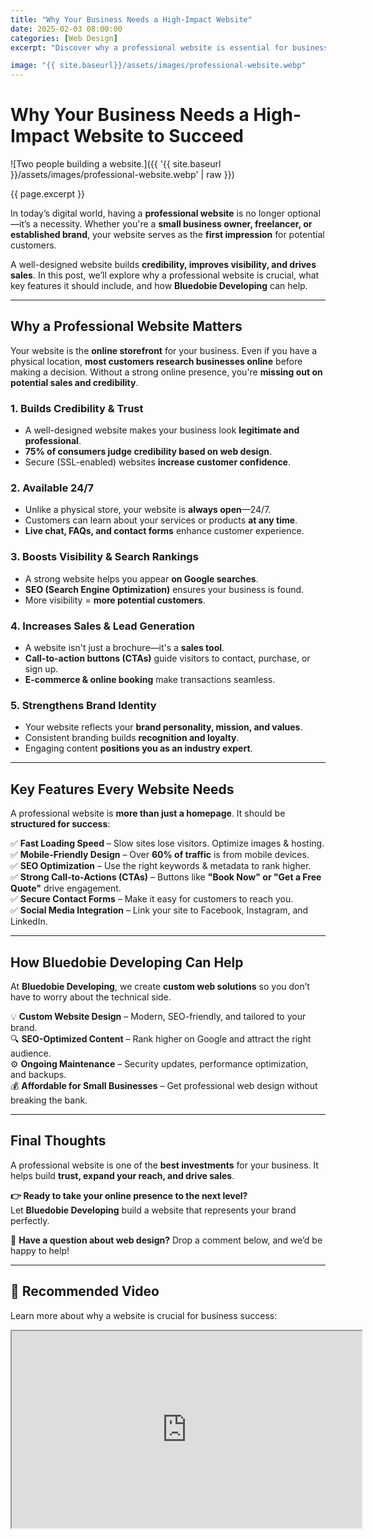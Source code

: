 ```yaml
---
title: "Why Your Business Needs a High-Impact Website"
date: 2025-02-03 08:00:00
categories: [Web Design]
excerpt: "Discover why a professional website is essential for business success. Learn how it builds credibility, boosts visibility, and increases sales."

image: "{{ site.baseurl}}/assets/images/professional-website.webp"
---
```


# **Why Your Business Needs a High-Impact Website to Succeed**

![Two people building a website.]({{ '{{ site.baseurl }}/assets/images/professional-website.webp' | raw }})


{{ page.excerpt }}

In today’s digital world, having a **professional website** is no longer optional—it’s a necessity. Whether you're a **small business owner, freelancer, or established brand**, your website serves as the **first impression** for potential customers.

A well-designed website builds **credibility, improves visibility, and drives sales**. In this post, we’ll explore why a professional website is crucial, what key features it should include, and how **Bluedobie Developing** can help.

---

## **Why a Professional Website Matters**  

Your website is the **online storefront** for your business. Even if you have a physical location, **most customers research businesses online** before making a decision. Without a strong online presence, you're **missing out on potential sales and credibility**.

### **1. Builds Credibility & Trust**
- A well-designed website makes your business look **legitimate and professional**.
- **75% of consumers judge credibility based on web design**.
- Secure (SSL-enabled) websites **increase customer confidence**.

### **2. Available 24/7**
- Unlike a physical store, your website is **always open**—24/7.
- Customers can learn about your services or products **at any time**.
- **Live chat, FAQs, and contact forms** enhance customer experience.

### **3. Boosts Visibility & Search Rankings**
- A strong website helps you appear **on Google searches**.
- **SEO (Search Engine Optimization)** ensures your business is found.
- More visibility = **more potential customers**.

### **4. Increases Sales & Lead Generation**
- A website isn't just a brochure—it's a **sales tool**.
- **Call-to-action buttons (CTAs)** guide visitors to contact, purchase, or sign up.
- **E-commerce & online booking** make transactions seamless.

### **5. Strengthens Brand Identity**
- Your website reflects your **brand personality, mission, and values**.
- Consistent branding builds **recognition and loyalty**.
- Engaging content **positions you as an industry expert**.

---

## **Key Features Every Website Needs**  

A professional website is **more than just a homepage**. It should be **structured for success**:

✅ **Fast Loading Speed** – Slow sites lose visitors. Optimize images & hosting.  
✅ **Mobile-Friendly Design** – Over **60% of traffic** is from mobile devices.  
✅ **SEO Optimization** – Use the right keywords & metadata to rank higher.  
✅ **Strong Call-to-Actions (CTAs)** – Buttons like **"Book Now" or "Get a Free Quote"** drive engagement.  
✅ **Secure Contact Forms** – Make it easy for customers to reach you.  
✅ **Social Media Integration** – Link your site to Facebook, Instagram, and LinkedIn.  

---

## **How Bluedobie Developing Can Help**  

At **Bluedobie Developing**, we create **custom web solutions** so you don’t have to worry about the technical side.

💡 **Custom Website Design** – Modern, SEO-friendly, and tailored to your brand.  
🔍 **SEO-Optimized Content** – Rank higher on Google and attract the right audience.  
⚙️ **Ongoing Maintenance** – Security updates, performance optimization, and backups.  
💰 **Affordable for Small Businesses** – Get professional web design without breaking the bank.  

---

## **Final Thoughts**  

A professional website is one of the **best investments** for your business. It helps build **trust, expand your reach, and drive sales**.

**👉 Ready to take your online presence to the next level?**  
Let **Bluedobie Developing** build a website that represents your brand perfectly.  

📢 **Have a question about web design?** Drop a comment below, and we’d be happy to help!  

---

## **🎥 Recommended Video**  

Learn more about why a website is crucial for business success:  

<iframe width="560" height="315" src="https://www.youtube.com/embed/NN7YEIlc-Oc?si=w9MjLYsrAPKYLDPQ" title="Why is a Website Important for Your Business" allow="accelerometer; autoplay; clipboard-write; encrypted-media; gyroscope; picture-in-picture; web-share" referrerpolicy="strict-origin-when-cross-origin" allowfullscreen></iframe>

